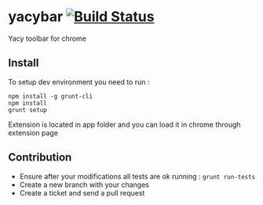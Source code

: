 # yacybar [![Build Status](https://travis-ci.org/antham/yacybar.png?branch=master)](https://travis-ci.org/antham/yacybar)

Yacy toolbar for chrome

## Install

To setup dev environment you need to run :

    npm install -g grunt-cli
    npm install
    grunt setup

Extension is located in app folder and you can load it in chrome through extension page

## Contribution

- Ensure after your modifications all tests are ok running : ```grunt run-tests```
- Create a new branch with your changes
- Create a ticket and send a pull request
